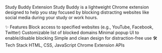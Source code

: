 Study Buddy Extension
Study Buddy is a lightweight Chrome extension designed to help you stay focused by blocking distracting websites like social media during your study or work hours.

✨ Features
Block access to specified websites (e.g., YouTube, Facebook, Twitter)
Customizable list of blocked domains
Minimal popup UI to enable/disable blocking
Simple and clean design for distraction-free use
🛠️ Tech Stack
HTML, CSS, JavaScript
Chrome Extension APIs
